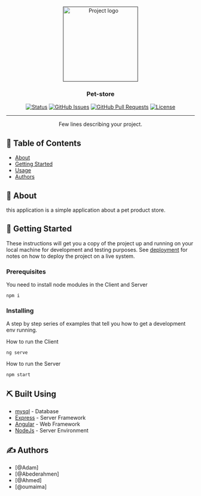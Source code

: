 <p align="center">
  <a href="" rel="noopener">
 <img width=200px height=200px src="https://i.imgur.com/6wj0hh6.jpg" alt="Project logo"></a>
</p>

<h3 align="center">Pet-store</h3>

<div align="center">

[![Status](https://img.shields.io/badge/status-active-success.svg)]()
[![GitHub Issues](https://img.shields.io/github/issues/kylelobo/The-Documentation-Compendium.svg)](https://github.com/kylelobo/The-Documentation-Compendium/issues)
[![GitHub Pull Requests](https://img.shields.io/github/issues-pr/kylelobo/The-Documentation-Compendium.svg)](https://github.com/kylelobo/The-Documentation-Compendium/pulls)
[![License](https://img.shields.io/badge/license-MIT-blue.svg)](/LICENSE)

</div>

---

<p align="center"> Few lines describing your project.
    <br> 
</p>

## 📝 Table of Contents

- [About](#about)
- [Getting Started](#getting_started)
- [Usage](#usage)
- [Authors](#authors)

## 🧐 About <a name = "about"></a>

this application is a simple application about a pet product store.

## 🏁 Getting Started <a name = "getting_started"></a>

These instructions will get you a copy of the project up and running on your local machine for development and testing purposes. See [deployment](#deployment) for notes on how to deploy the project on a live system.

### Prerequisites

You need to install node modules in the Client and Server

```
npm i
```

### Installing

A step by step series of examples that tell you how to get a development env running.

How to run the Client

```
ng serve
```

How to run the Server

```
npm start
```


## ⛏️ Built Using <a name = "built_using"></a>

- [mysql](https://www.mongodb.com/) - Database
- [Express](https://expressjs.com/) - Server Framework
- [Angular](https://vuejs.org/) - Web Framework
- [NodeJs](https://nodejs.org/en/) - Server Environment

## ✍️ Authors <a name = "authors"></a>

- [@Adam]
- [@Abederahmen]
- [@Ahmed]
- [@oumaima]
